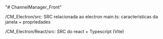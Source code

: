 "# ChannelManager_Front" 


/CM_Electron/src:
    SRC relacionada ao electron
    main.ts: características da janela + propriedades

/CM_Electron/React/src:
    SRC do react + Typescript (Vite)